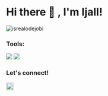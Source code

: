 # <summary><strong>Hi there :wave: , I'm Ijall!</strong></summary>
<p align="left"> <img src="https://komarev.com/ghpvc/?username=Ijaldisini&label=Profile%20views&color=0e75b6&style=flat" alt="isrealodejobi" />
</p>

### <summary><strong>Tools:</strong></summary>
<p>
    <img src="https://img.shields.io/badge/Language-Python-blue?&logo=python&logoColor=yellow" />
    <img src="https://img.shields.io/badge/Language-C%23-239120?&logo=c-sharp&logoColor=white" />
</p>
 
### <summary><strong>Let's connect!</strong></summary>
<a href="https://www.instagram.com/rdtyazall/">
  <img align="left" alt="Goo's Instagram" width="20px" src="https://simpleicons.now.sh/instagram/495f7e" />
</a>
